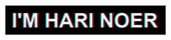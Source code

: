 
<p align="center">
  <img alig src="https://github.com/noersplay/noersplay/blob/main/about.gif" />
</p>

